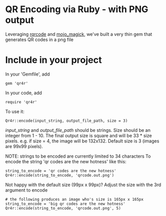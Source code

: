 # QR Encoding via Ruby - with PNG output

Leveraging [rqrcode](http://whomwah.github.com/rqrcode/) and [mojo_magick](http://github.com/2rye/mojo_magick), we've built a very thin gem that generates QR codes in a png file

# Include in your project

In your 'Gemfile', add

    gem 'qr4r'

In your code, add
    
    require 'qr4r'

To use it:

    Qr4r::encode(input_string, output_file_path, size = 3)

*input_string* and *output_file_path* should be strings.  Size should be an integer from 1 - 10.  The final output size is square and will be 33 * size pixels.  e.g.  if size = 4, the image will be 132x132.  Default size is 3 (images are 99x99 pixels).

NOTE: strings to be encoded are currently limited to 34 characters
To encode the string 'qr codes are the new hotness' like this:
  
    string_to_encode = 'qr codes are the new hotness'
    Qr4r::encode(string_to_encode, 'qrcode.out.png')  

Not happy with the default size (99px x 99px)? Adjust the size with the 3rd argument to encode

    # the following produces an image who's size is 165px x 165px
    string_to_encode = 'big qr codes are the new hotness'
    Qr4r::encode(string_to_encode, 'qrcode.out.png', 5)  



